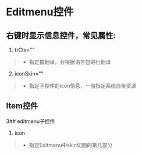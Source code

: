# Editmenu控件
## 右键时显示信息控件，常见属性:
1. trCtx=""
>- 指定被翻译，会根据语言包进行翻译
2. iconSkin=""
>- 指定子控件的icon信息，一般指定系统自带资源
## Item控件
3## editmenu子控件
1. icon
>- 指定Editmenu中skin切图的第几部分
